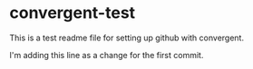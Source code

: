 # convergent-test

This is a test readme file for setting up github with convergent.

I'm adding this line as a change for the first commit.
